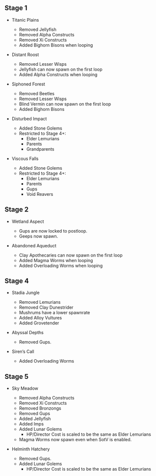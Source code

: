 ## Stage 1
- Titanic Plains
	- Removed Jellyfish
	- Removed Alpha Constructs
	- Removed Xi Constructs
	- Added Bighorn Bisons when looping

- Distant Roost
	- Removed Lesser Wisps
	- Jellyfish can now spawn on the first loop
	- Added Alpha Constructs when looping

- Siphoned Forest
	- Removed Beetles
	- Removed Lesser Wisps
	- Blind Vermin can now spawn on the first loop
	- Added Bighorn Bisons
	
- Disturbed Impact
	- Added Stone Golems
	- Restricted to Stage 4+:
		- Elder Lemurians
		- Parents
		- Grandparents
		
- Viscous Falls
	- Added Stone Golems
	- Restricted to Stage 4+:
		- Elder Lemurians
		- Parents
		- Gups
		- Void Reavers

## Stage 2
- Wetland Aspect
	- Gups are now locked to postloop.
	- Geeps now spawn.

- Abandoned Aqueduct
	- Clay Apothecaries can now spawn on the first loop
	- Added Magma Worms when looping
	- Added Overloading Worms when looping

## Stage 4
- Stadia Jungle
	- Removed Lemurians
	- Removed Clay Dunestrider
	- Mushrums have a lower spawnrate
	- Added Alloy Vultures
	- Added Grovetender
	
- Abyssal Depths
	- Removed Gups.

- Siren’s Call
	- Added Overloading Worms
			
## Stage 5
- Sky Meadow
	- Removed Alpha Constructs
	- Removed Xi Constructs
	- Removed Bronzongs
	- Removed Gups
	- Added Jellyfish
	- Added Imps
	- Added Lunar Golems
		- HP/Director Cost is scaled to be the same as Elder Lemurians
	- Magma Worms now spawn even when SotV is enabled.

- Helminth Hatchery
	- Removed Gups.
	- Added Lunar Golems
		- HP/Director Cost is scaled to be the same as Elder Lemurians